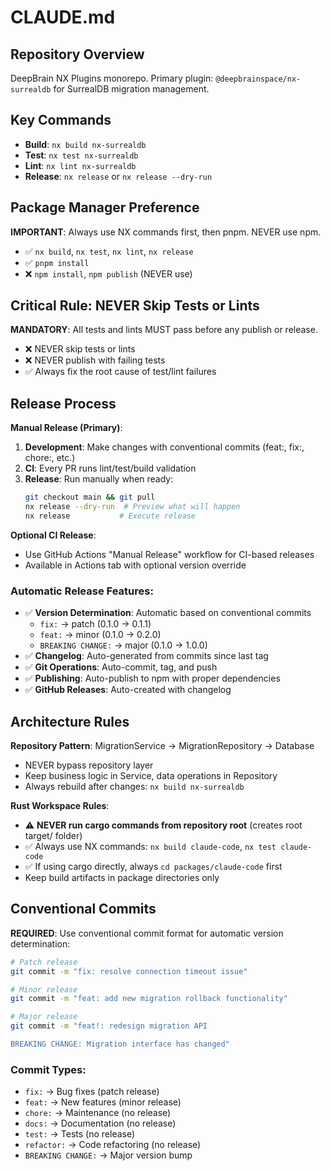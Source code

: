 # CLAUDE.md

## Repository Overview
DeepBrain NX Plugins monorepo. Primary plugin: `@deepbrainspace/nx-surrealdb` for SurrealDB migration management.

## Key Commands
- **Build**: `nx build nx-surrealdb`
- **Test**: `nx test nx-surrealdb` 
- **Lint**: `nx lint nx-surrealdb`
- **Release**: `nx release` or `nx release --dry-run`

## Package Manager Preference
**IMPORTANT**: Always use NX commands first, then pnpm. NEVER use npm.
- ✅ `nx build`, `nx test`, `nx lint`, `nx release`
- ✅ `pnpm install`
- ❌ `npm install`, `npm publish` (NEVER use)

## Critical Rule: NEVER Skip Tests or Lints
**MANDATORY**: All tests and lints MUST pass before any publish or release.
- ❌ NEVER skip tests or lints
- ❌ NEVER publish with failing tests
- ✅ Always fix the root cause of test/lint failures

## Release Process
**Manual Release (Primary)**:
1. **Development**: Make changes with conventional commits (feat:, fix:, chore:, etc.)
2. **CI**: Every PR runs lint/test/build validation
3. **Release**: Run manually when ready:
   ```bash
   git checkout main && git pull
   nx release --dry-run  # Preview what will happen
   nx release           # Execute release
   ```

**Optional CI Release**:
- Use GitHub Actions "Manual Release" workflow for CI-based releases
- Available in Actions tab with optional version override

### Automatic Release Features:
- ✅ **Version Determination**: Automatic based on conventional commits
  - `fix:` → patch (0.1.0 → 0.1.1)
  - `feat:` → minor (0.1.0 → 0.2.0)
  - `BREAKING CHANGE:` → major (0.1.0 → 1.0.0)
- ✅ **Changelog**: Auto-generated from commits since last tag
- ✅ **Git Operations**: Auto-commit, tag, and push
- ✅ **Publishing**: Auto-publish to npm with proper dependencies
- ✅ **GitHub Releases**: Auto-created with changelog

## Architecture Rules
**Repository Pattern**: MigrationService → MigrationRepository → Database
- NEVER bypass repository layer
- Keep business logic in Service, data operations in Repository
- Always rebuild after changes: `nx build nx-surrealdb`

**Rust Workspace Rules**:
- ⚠️ **NEVER run cargo commands from repository root** (creates root target/ folder)
- ✅ Always use NX commands: `nx build claude-code`, `nx test claude-code`
- ✅ If using cargo directly, always `cd packages/claude-code` first
- Keep build artifacts in package directories only

## Conventional Commits
**REQUIRED**: Use conventional commit format for automatic version determination:

```bash
# Patch release
git commit -m "fix: resolve connection timeout issue"

# Minor release  
git commit -m "feat: add new migration rollback functionality"

# Major release
git commit -m "feat!: redesign migration API

BREAKING CHANGE: Migration interface has changed"
```

### Commit Types:
- `fix:` → Bug fixes (patch release)
- `feat:` → New features (minor release)
- `chore:` → Maintenance (no release)
- `docs:` → Documentation (no release)
- `test:` → Tests (no release)
- `refactor:` → Code refactoring (no release)
- `BREAKING CHANGE:` → Major version bump